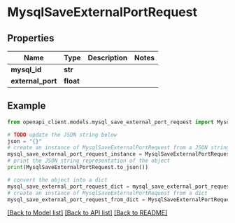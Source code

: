 # MysqlSaveExternalPortRequest


## Properties

Name | Type | Description | Notes
------------ | ------------- | ------------- | -------------
**mysql_id** | **str** |  | 
**external_port** | **float** |  | 

## Example

```python
from openapi_client.models.mysql_save_external_port_request import MysqlSaveExternalPortRequest

# TODO update the JSON string below
json = "{}"
# create an instance of MysqlSaveExternalPortRequest from a JSON string
mysql_save_external_port_request_instance = MysqlSaveExternalPortRequest.from_json(json)
# print the JSON string representation of the object
print(MysqlSaveExternalPortRequest.to_json())

# convert the object into a dict
mysql_save_external_port_request_dict = mysql_save_external_port_request_instance.to_dict()
# create an instance of MysqlSaveExternalPortRequest from a dict
mysql_save_external_port_request_from_dict = MysqlSaveExternalPortRequest.from_dict(mysql_save_external_port_request_dict)
```
[[Back to Model list]](../README.md#documentation-for-models) [[Back to API list]](../README.md#documentation-for-api-endpoints) [[Back to README]](../README.md)


